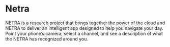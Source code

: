 # Netra

NETRA is a research project that brings together the power of the cloud and NETRA to deliver an intelligent app designed to help you navigate your day. Point your phone’s camera, select a channel, and see a description of what the NETRA has recognized around you.

